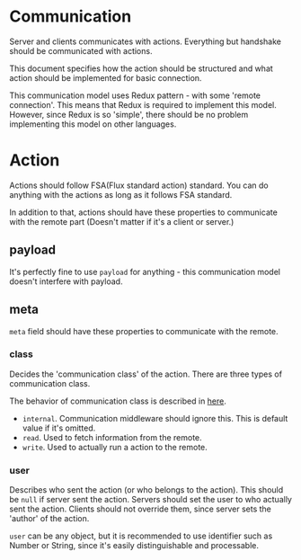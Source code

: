 # Communication

Server and clients communicates with actions. Everything but handshake should
be communicated with actions.

This document specifies how the action should be structured and what action
should be implemented for basic connection.

This communication model uses Redux pattern - with some 'remote connection'.
This means that Redux is required to implement this model. However, since
Redux is so 'simple', there should be no problem implementing this model on
other languages.

# Action

Actions should follow FSA(Flux standard action) standard. You can do anything
with the actions as long as it follows FSA standard.

In addition to that, actions should have these properties to communicate with
the remote part (Doesn't matter if it's a client or server.)

## payload

It's perfectly fine to use `payload` for anything - this communication model
doesn't interfere with payload.

## meta

`meta` field should have these properties to communicate with the remote.

### class

Decides the 'communication class' of the action. There are three types of
communication class.

The behavior of communication class is described in [here](action.md).

- `internal`. Communication middleware should ignore this. This is default
  value if it's omitted.
- `read`. Used to fetch information from the remote.
- `write`. Used to actually run a action to the remote.

### user

Describes who sent the action (or who belongs to the action). This should be
`null` if server sent the action. Servers should set the user to who actually
sent the action. Clients should not override them, since server sets the
'author' of the action.

`user` can be any object, but it is recommended to use identifier such as
Number or String, since it's easily distinguishable and processable.
